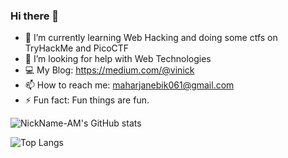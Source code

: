 ### Hi there 👋


- 🌱 I’m currently learning Web Hacking and doing some ctfs on TryHackMe and PicoCTF
- 🤔 I’m looking for help with Web Technologies
- :computer: My Blog: https://medium.com/@vinick 
- 📫 How to reach me: maharjanebik061@gmail.com
- ⚡ Fun fact: Fun things are fun.

![NickName-AM's GitHub stats](https://github-readme-stats.vercel.app/api?username=NickName-AM&show_icons=true&theme=tokyonight)

![Top Langs](https://github-readme-stats.vercel.app/api/top-langs/?username=NickName-AM&layout=compact&theme=dark)
